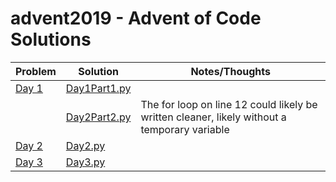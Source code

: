 # advent2019 - Advent of Code Solutions

|Problem| Solution| Notes/Thoughts|
|--|--|--|
[Day 1](https://adventofcode.com/2019/day/1)| [Day1Part1.py](https://github.com/tigar/advent2019/blob/master/day1part1.py)  |  |
| |[Day2Part2.py](https://github.com/tigar/advent2019/blob/master/day1part1.py)| The for loop on line 12 could likely be written cleaner, likely without a temporary variable|
[Day 2](https://adventofcode.com/2019/day/2)| [Day2.py](https://github.com/tigar/advent2019/blob/master/day2.py)  | |
[Day 3](https://adventofcode.com/2019/day/3)| [Day3.py](https://github.com/tigar/advent2019/blob/master/day3.py)  | |
